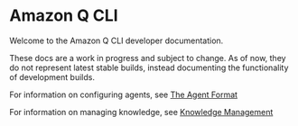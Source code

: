 # Amazon Q CLI

Welcome to the Amazon Q CLI developer documentation.

These docs are a work in progress and subject to change. As of now, they do not represent latest stable builds, instead documenting the functionality of development builds.

For information on configuring agents, see [The Agent Format](./the-agent-format.md)

For information on managing knowledge, see [Knowledge Management](./knowledge-management.md)
